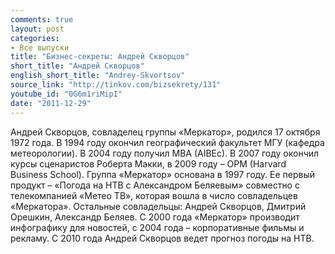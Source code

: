 ```yaml
---
comments: true
layout: post
categories:
- Все выпуски
title: "Бизнес-секреты: Андрей Скворцов"
short_title: "Андрей Скворцов"
english_short_title: "Andrey-Skvortsov"
source_link: "http://tinkov.com/bizsekrety/131"
youtube_id: "0G6m1riMipI"
date: "2011-12-29"
---
```

Андрей Скворцов, совладелец группы «Меркатор», родился 17 октября 1972 года. В 1994 году окончил географический факультет МГУ (кафедра метеорологии). В 2004 году получил MBA (AIBEc). В 2007 году окончил курсы сценаристов Роберта Макки, в 2009 году – OPM (Harvard Business School). Группа «Меркатор» основана в 1997 году. Ее первый продукт – «Погода на НТВ с Александром Беляевым» совместно с телекомпанией «Метео ТВ», которая вошла в число совладельцев «Меркатора». Остальные совладельцы: Андрей Скворцов, Дмитрий Орешкин, Александр Беляев. С 2000 года «Меркатор» производит инфографику для новостей, с 2004 года – корпоративные фильмы и рекламу. С 2010 года Андрей Скворцов ведет прогноз погоды на НТВ.
